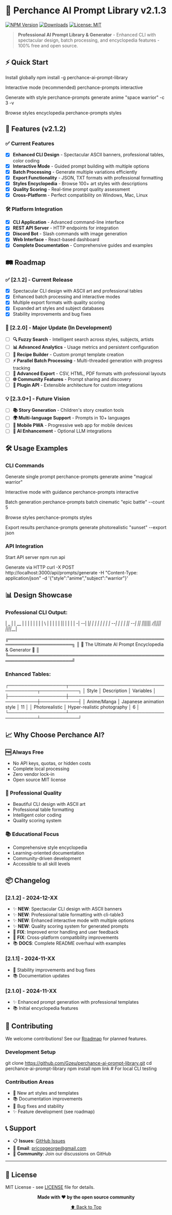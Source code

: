 # 🎨 Perchance AI Prompt Library v2.1.3

[![NPM Version](https://img.shields.io/npm/v/perchance-ai-prompt-library)](https://npmjs.com/package/perchance-ai-prompt-library) [![Downloads](https://img.shields.io/npm/dm/perchance-ai-prompt-library)](https://npmjs.com/package/perchance-ai-prompt-library) [![License: MIT](https://img.shields.io/badge/License-MIT-yellow.svg)](https://opensource.org/licenses/MIT)

> **Professional AI Prompt Library & Generator** - Enhanced CLI with spectacular design, batch processing, and encyclopedia features - 100% free and open source.

## ⚡ Quick Start

Install globally
npm install -g perchance-ai-prompt-library

Interactive mode (recommended)
perchance-prompts interactive

Generate with style
perchance-prompts generate anime "space warrior" -c 3 -v

Browse styles encyclopedia
perchance-prompts styles


## 🌟 Features (v2.1.2)

### ✅ **Current Features**
- [x] **Enhanced CLI Design** - Spectacular ASCII banners, professional tables, color coding
- [x] **Interactive Mode** - Guided prompt building with multiple options
- [x] **Batch Processing** - Generate multiple variations efficiently
- [x] **Export Functionality** - JSON, TXT formats with professional formatting
- [x] **Styles Encyclopedia** - Browse 100+ art styles with descriptions
- [x] **Quality Scoring** - Real-time prompt quality assessment
- [x] **Cross-Platform** - Perfect compatibility on Windows, Mac, Linux

### 🛠️ **Platform Integration**
- [x] **CLI Application** - Advanced command-line interface
- [x] **REST API Server** - HTTP endpoints for integration
- [x] **Discord Bot** - Slash commands with image generation
- [x] **Web Interface** - React-based dashboard
- [x] **Complete Documentation** - Comprehensive guides and examples

## 🛤️ **Roadmap**

### ✅ **[2.1.2] - Current Release**
- [x] Spectacular CLI design with ASCII art and professional tables
- [x] Enhanced batch processing and interactive modes
- [x] Multiple export formats with quality scoring
- [x] Expanded art styles and subject databases
- [x] Stability improvements and bug fixes

### 🚧 **[2.2.0] - Major Update (In Development)**
- [ ] **🔍 Fuzzy Search** - Intelligent search across styles, subjects, artists
- [ ] **📊 Advanced Analytics** - Usage metrics and persistent configuration
- [ ] **🎯 Recipe Builder** - Custom prompt template creation
- [ ] **⚡ Parallel Batch Processing** - Multi-threaded generation with progress tracking
- [ ] **📁 Advanced Export** - CSV, HTML, PDF formats with professional layouts
- [ ] **🌐 Community Features** - Prompt sharing and discovery
- [ ] **🔌 Plugin API** - Extensible architecture for custom integrations

### 💡 **[2.3.0+] - Future Vision**
- [ ] **📚 Story Generation** - Children's story creation tools
- [ ] **🌍 Multi-language Support** - Prompts in 10+ languages
- [ ] **📱 Mobile PWA** - Progressive web app for mobile devices
- [ ] **🤖 AI Enhancement** - Optional LLM integrations

## 🛠️ Usage Examples

### **CLI Commands**
Generate single prompt
perchance-prompts generate anime "magical warrior"

Interactive mode with guidance
perchance-prompts interactive

Batch generation
perchance-prompts batch cinematic "epic battle" --count 5

Browse styles
perchance-prompts styles

Export results
perchance-prompts generate photorealistic "sunset" --export json


### **API Integration**
Start API server
npm run api

Generate via HTTP
curl -X POST http://localhost:3000/api/prompts/generate
-H "Content-Type: application/json"
-d '{"style":"anime","subject":"warrior"}'


## 📊 **Design Showcase**

### **Professional CLI Output:**
| _ | | __ | | | | | | | | \ | | | | | || |
| | | -| --| |_| | | | | | | | --| | | | || --|
|| |_||||| _/|_|_||| ||||___|

╔══════════════════════════════════════════════════════════════════════╗
║ 🎨 The Ultimate AI Prompt Encyclopedia & Generator 🚀 ║
╚══════════════════════════════════════════════════════════════════════╝


### **Enhanced Tables:**
┌──────────────────┬────────────────────────────────────────┬────────────┐
│ Style │ Description │ Variables │
├──────────────────┼────────────────────────────────────────┼────────────┤
│ Anime/Manga │ Japanese animation style │ 11 │
│ Photorealistic │ Hyper-realistic photography │ 6 │
└──────────────────┴────────────────────────────────────────┴────────────┘


## 📈 **Why Choose Perchance AI?**

### **🆓 Always Free**
- No API keys, quotas, or hidden costs
- Complete local processing
- Zero vendor lock-in
- Open source MIT license

### **🎨 Professional Quality**
- Beautiful CLI design with ASCII art
- Professional table formatting
- Intelligent color coding
- Quality scoring system

### **📚 Educational Focus**
- Comprehensive style encyclopedia
- Learning-oriented documentation
- Community-driven development
- Accessible to all skill levels

## 📦 **Changelog**

### **[2.1.2] - 2024-12-XX**
- ✨ **NEW**: Spectacular CLI design with ASCII banners
- ✨ **NEW**: Professional table formatting with cli-table3
- ✨ **NEW**: Enhanced interactive mode with multiple options
- ✨ **NEW**: Quality scoring system for generated prompts
- 🐛 **FIX**: Improved error handling and user feedback
- 🐛 **FIX**: Cross-platform compatibility improvements
- 📚 **DOCS**: Complete README overhaul with examples

### **[2.1.1] - 2024-11-XX**
- 🐛 Stability improvements and bug fixes
- 📚 Documentation updates

### **[2.1.0] - 2024-11-XX**
- ✨ Enhanced prompt generation with professional templates
- 📚 Initial encyclopedia features

## 🤝 **Contributing**

We welcome contributions! See our [Roadmap](#roadmap) for planned features.

### **Development Setup**
git clone https://github.com/Gzeu/perchance-ai-prompt-library.git
cd perchance-ai-prompt-library
npm install
npm link # For local CLI testing


### **Contribution Areas**
- 🎨 New art styles and templates
- 📚 Documentation improvements
- 🐛 Bug fixes and stability
- ✨ Feature development (see roadmap)

## 📞 **Support**

- 📋 **Issues**: [GitHub Issues](https://github.com/Gzeu/perchance-ai-prompt-library/issues)
- 📧 **Email**: pricopgeorge@gmail.com
- 💬 **Community**: Join our discussions on GitHub

---

## 📄 License

MIT License - see [LICENSE](LICENSE) file for details.

<div align="center">

**Made with ❤️ by the open source community**

[⬆ Back to Top](#-perchance-ai-prompt-library-v212)

</div>